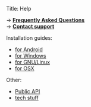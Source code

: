 Title: Help

-> [**Frequently Asked Questions**](/page/faq)  
-> [**Contact support**](/page/support)

Installation guides:

  - [for Android](/page/install-android)
  - [for Windows](/page/install-windows)
  - [for GNU/Linux](/page/install-gnulinux)
  - [for OSX](/page/install-osx)

Other:

  - [Public API](/page/api)
  - [tech stuff](/page/tech)

